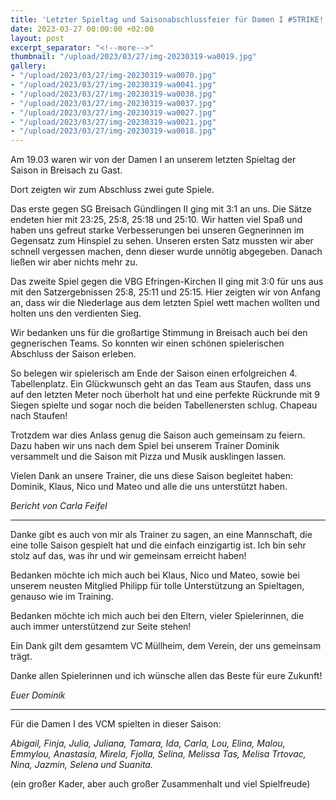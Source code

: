 ```yaml
---
title: 'Letzter Spieltag und Saisonabschlussfeier für Damen I #STRIKE!'
date: 2023-03-27 00:00:00 +02:00
layout: post
excerpt_separator: "<!--more-->"
thumbnail: "/upload/2023/03/27/img-20230319-wa0019.jpg"
gallery:
- "/upload/2023/03/27/img-20230319-wa0070.jpg"
- "/upload/2023/03/27/img-20230319-wa0041.jpg"
- "/upload/2023/03/27/img-20230319-wa0038.jpg"
- "/upload/2023/03/27/img-20230319-wa0037.jpg"
- "/upload/2023/03/27/img-20230319-wa0027.jpg"
- "/upload/2023/03/27/img-20230319-wa0021.jpg"
- "/upload/2023/03/27/img-20230319-wa0018.jpg"
---
```


Am 19.03 waren wir von der Damen I an unserem letzten Spieltag der Saison in Breisach zu Gast.

Dort zeigten wir zum Abschluss zwei gute Spiele.

Das erste gegen SG Breisach Gündlingen II ging mit 3:1 an uns. Die Sätze endeten hier mit 23:25, 25:8, 25:18 und 25:10. Wir hatten viel Spaß und haben uns gefreut starke Verbesserungen bei unseren Gegnerinnen im Gegensatz zum Hinspiel zu sehen. Unseren ersten Satz mussten wir aber schnell vergessen machen, denn dieser wurde unnötig abgegeben. Danach ließen wir aber nichts mehr zu.

Das zweite Spiel gegen die VBG Efringen-Kirchen II ging mit 3:0 für uns aus mit den Satzergebnissen 25:8, 25:11 und 25:15. Hier zeigten wir von Anfang an, dass wir die Niederlage aus dem letzten Spiel wett machen wollten und holten uns den verdienten Sieg.

Wir bedanken uns für die großartige Stimmung in Breisach auch bei den gegnerischen Teams. So konnten wir einen schönen spielerischen Abschluss der Saison erleben.

So belegen wir spielerisch am Ende der Saison einen erfolgreichen 4. Tabellenplatz. Ein Glückwunsch geht an das Team aus Staufen, dass uns auf den letzten Meter noch überholt hat und eine perfekte Rückrunde mit 9 Siegen spielte und sogar noch die beiden Tabellenersten schlug. Chapeau nach Staufen!

Trotzdem war dies Anlass genug die Saison auch gemeinsam zu feiern. Dazu haben wir uns nach dem Spiel bei unserem Trainer Dominik versammelt und die Saison mit Pizza und Musik ausklingen lassen.

Vielen Dank an unsere Trainer, die uns diese Saison begleitet haben: Dominik, Klaus, Nico und Mateo und alle die uns unterstützt haben.

_Bericht von Carla Feifel_

***

Danke gibt es auch von mir als Trainer zu sagen, an eine Mannschaft, die eine tolle Saison gespielt hat und die einfach einzigartig ist. Ich bin sehr stolz auf das, was ihr und wir gemeinsam erreicht haben!

Bedanken möchte ich mich auch bei Klaus, Nico und Mateo, sowie bei unserem neusten Mitglied Philipp für tolle Unterstützung an Spieltagen, genauso wie im Training.

Bedanken möchte ich mich auch bei den Eltern, vieler Spielerinnen, die auch immer unterstützend zur Seite stehen!

Ein Dank gilt dem gesamtem VC Müllheim, dem Verein, der uns gemeinsam trägt.

Danke allen Spielerinnen und ich wünsche allen das Beste für eure Zukunft!

_Euer Dominik_

***

Für die Damen I des VCM spielten in dieser Saison:

_Abigail, Finja, Julia, Juliana, Tamara, Ida, Carla, Lou, Elina, Malou, Emmylou, Anastasia, Mirela, Fjolla, Selina, Melissa Tas, Melisa Trtovac, Nina, Jazmin, Selena und Suanita._

(ein großer Kader, aber auch großer Zusammenhalt und viel Spielfreude)